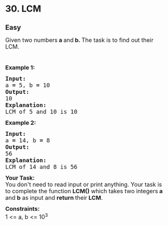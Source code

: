 # 30. LCM
## Easy
<div class="problem-statement">
                <p></p><p><span style="font-size:18px">Given two numbers<strong>&nbsp;a&nbsp;</strong>and<strong>&nbsp;b. </strong>The task is to find out their LCM.</span></p>

<p>&nbsp;</p>

<p><span style="font-size:18px"><strong>Example 1:</strong></span></p>

<pre><span style="font-size:18px"><strong>Input:</strong>
a<strong> = </strong>5, b<strong> = </strong>10
<strong>Output:</strong>
10
<strong>Explanation:</strong>
LCM of 5 and 10 is 10</span></pre>

<p><span style="font-size:18px"><strong>Example 2:</strong></span></p>

<pre><span style="font-size:18px"><strong>Input:</strong>
a<strong> = </strong>14, b<strong> = </strong>8
<strong>Output:</strong>
56
<strong>Explanation:</strong>
LCM of 14 and 8 is 56
</span></pre>

<p><span style="font-size:18px"><strong>Your Task:</strong><br>
You don't need to read input or print anything. Your task is to complete the function <strong>LCM()</strong> which takes two&nbsp;integers<strong> a</strong> and <strong>b</strong>&nbsp;as input and <strong>return&nbsp;</strong>their<strong> LCM</strong>.</span></p>

<p><span style="font-size:18px"><strong>Constraints:</strong><br>
1 &lt;= a, b &lt;= 10<sup>3</sup></span></p>
 <p></p>
            </div>